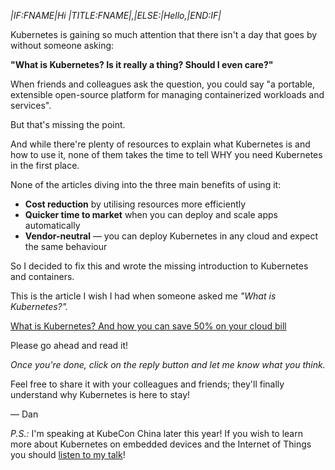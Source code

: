 *|IF:FNAME|*Hi *|TITLE:FNAME|*,*|ELSE:|*Hello,*|END:IF|*

Kubernetes is gaining so much attention that there isn't a day that goes by without someone asking:

**"What is Kubernetes? Is it really a thing? Should I even care?"**

When friends and colleagues ask the question, you could say "a portable, extensible open-source platform for managing containerized workloads and services".

But that's missing the point.

And while there're plenty of resources to explain what Kubernetes is and how to use it, none of them takes the time to tell WHY you need Kubernetes in the first place.

None of the articles diving into the three main benefits of using it:

- **Cost reduction** by utilising resources more efficiently
- **Quicker time to market** when you can deploy and scale apps automatically
- **Vendor-neutral** — you can deploy Kubernetes in any cloud and expect the same behaviour

So I decided to fix this and wrote the missing introduction to Kubernetes and containers.

This is the article I wish I had when someone asked me _"What is Kubernetes?"._

[What is Kubernetes? And how you can save 50% on your cloud bill](https://learnk8s.io/blog/what-is-kubernetes "What is Kubernetes? And how you can save 50% on your cloud bill")

Please go ahead and read it!

_Once you're done, click on the reply button and let me know what you think._

Feel free to share it with your colleagues and friends; they'll finally understand why Kubernetes is here to stay!

— Dan

_P.S.:_ I'm speaking at KubeCon China later this year! If you wish to learn more about Kubernetes on embedded devices and the Internet of Things you should [listen to my talk](http://sched.co/FuJr)!